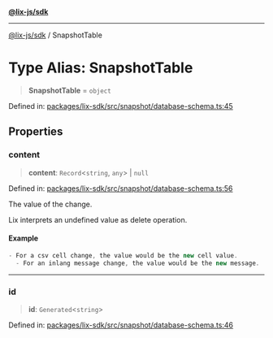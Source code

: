 [**@lix-js/sdk**](../README.md)

***

[@lix-js/sdk](../README.md) / SnapshotTable

# Type Alias: SnapshotTable

> **SnapshotTable** = `object`

Defined in: [packages/lix-sdk/src/snapshot/database-schema.ts:45](https://github.com/opral/monorepo/blob/0c842a72d3025295846c020e08a97bf5148757a1/packages/lix-sdk/src/snapshot/database-schema.ts#L45)

## Properties

### content

> **content**: `Record`\<`string`, `any`\> \| `null`

Defined in: [packages/lix-sdk/src/snapshot/database-schema.ts:56](https://github.com/opral/monorepo/blob/0c842a72d3025295846c020e08a97bf5148757a1/packages/lix-sdk/src/snapshot/database-schema.ts#L56)

The value of the change.

Lix interprets an undefined value as delete operation.

#### Example

```ts
- For a csv cell change, the value would be the new cell value.
  - For an inlang message change, the value would be the new message.
```

***

### id

> **id**: `Generated`\<`string`\>

Defined in: [packages/lix-sdk/src/snapshot/database-schema.ts:46](https://github.com/opral/monorepo/blob/0c842a72d3025295846c020e08a97bf5148757a1/packages/lix-sdk/src/snapshot/database-schema.ts#L46)
